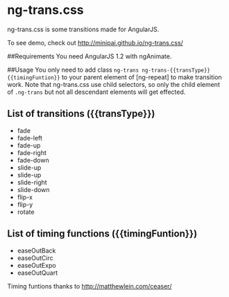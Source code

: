 ng-trans.css
============

ng-trans.css is some transitions made for AngularJS.

To see demo, check out http://minipai.github.io/ng-trans.css/

##Requirements
You need AngularJS 1.2 with ngAnimate.

##Usage
You only need to add class `ng-trans ng-trans-{{transType}} {{timingFuntion}}` to your parent element of [ng-repeat] to make transition work. Note that ng-trans.css use child selectors, so only the child element of `.ng-trans` but not all descendant elements will get effected.

## List of transitions ({{transType}})

- fade
- fade-left
- fade-up
- fade-right
- fade-down
- slide-up
- slide-up
- slide-right
- slide-down
- flip-x
- flip-y
- rotate

## List of timing functions ({{timingFuntion}})

- easeOutBack
- easeOutCirc
- easeOutExpo
- easeOutQuart

Timing funtions thanks to http://matthewlein.com/ceaser/


